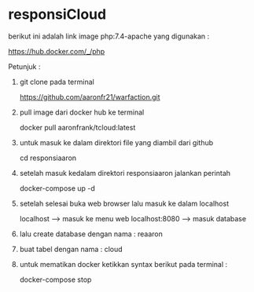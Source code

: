 # responsiCloud
berikut ini adalah link image php:7.4-apache yang digunakan :

  https://hub.docker.com/_/php 

Petunjuk :
1. git clone pada terminal
  
    https://github.com/aaronfr21/warfaction.git

2. pull image dari docker hub ke terminal

    docker pull aaronfrank/tcloud:latest

3. untuk masuk ke dalam direktori file yang diambil dari github

   cd responsiaaron

4. setelah masuk kedalam direktori responsiaaron jalankan perintah
 
   docker-compose up -d
 
5. setelah selesai buka web browser lalu masuk ke dalam localhost
   
    localhost --> masuk ke menu web
    localhost:8080 --> masuk database
 
6. lalu create database dengan nama :  reaaron 

7. buat tabel dengan nama : cloud

8. untuk mematikan docker ketikkan syntax berikut pada terminal :

    docker-compose stop
